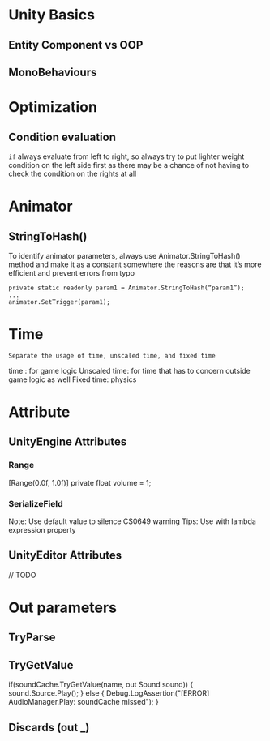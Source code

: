 # Unity Basics
## Entity Component vs OOP
## MonoBehaviours

# Optimization
## Condition evaluation
`if` always evaluate from left to right, so always try to put lighter weight condition on the left side first as there may be a chance of not having to check the condition on the rights at all

# Animator
	
## StringToHash()
To identify animator parameters, always use Animator.StringToHash() method and make it as a constant somewhere the reasons are that it’s more efficient and prevent errors from typo

```
private static readonly param1 = Animator.StringToHash(“param1”);
...
animator.SetTrigger(param1);
```

# Time
	Separate the usage of time, unscaled time, and fixed time
time : for game logic
Unscaled time: for time that has to concern outside game logic as well
Fixed time: physics

# Attribute
## UnityEngine Attributes
### Range
[Range(0.0f, 1.0f)]
private float volume = 1;

### SerializeField
Note: Use default value to silence CS0649 warning
Tips: Use with lambda expression property

## UnityEditor Attributes
// TODO

# Out parameters

## TryParse

## TryGetValue
if(soundCache.TryGetValue(name, out Sound sound))
{
sound.Source.Play();
}
else
{
Debug.LogAssertion("[ERROR] AudioManager.Play: soundCache missed");
}

## Discards (out _)
